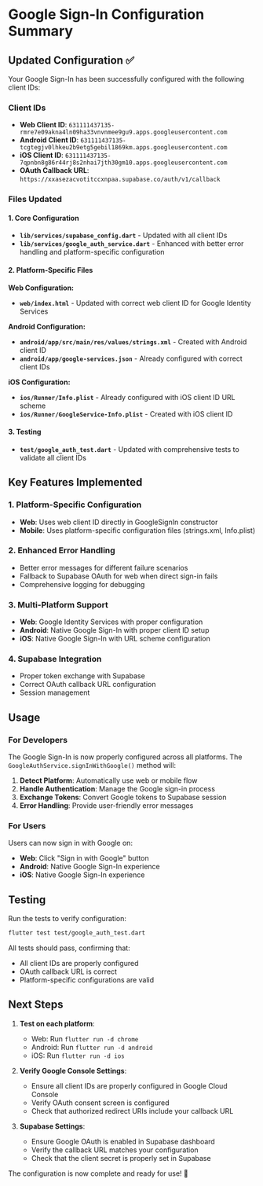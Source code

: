 # Google Sign-In Configuration Summary

## Updated Configuration ✅

Your Google Sign-In has been successfully configured with the following client IDs:

### Client IDs
- **Web Client ID**: `631111437135-rmre7e09akna4ln09ha33vnvnmee9gu9.apps.googleusercontent.com`
- **Android Client ID**: `631111437135-tcgtegjv0lhkeu2b9etg5gebil1869km.apps.googleusercontent.com`
- **iOS Client ID**: `631111437135-7qpnbn8g86r44rj8s2nhai7jth30gm10.apps.googleusercontent.com`
- **OAuth Callback URL**: `https://xxasezacvotitccxnpaa.supabase.co/auth/v1/callback`

### Files Updated

#### 1. Core Configuration
- **`lib/services/supabase_config.dart`** - Updated with all client IDs
- **`lib/services/google_auth_service.dart`** - Enhanced with better error handling and platform-specific configuration

#### 2. Platform-Specific Files

**Web Configuration:**
- **`web/index.html`** - Updated with correct web client ID for Google Identity Services

**Android Configuration:**
- **`android/app/src/main/res/values/strings.xml`** - Created with Android client ID
- **`android/app/google-services.json`** - Already configured with correct client IDs

**iOS Configuration:**
- **`ios/Runner/Info.plist`** - Already configured with iOS client ID URL scheme
- **`ios/Runner/GoogleService-Info.plist`** - Created with iOS client ID

#### 3. Testing
- **`test/google_auth_test.dart`** - Updated with comprehensive tests to validate all client IDs

## Key Features Implemented

### 1. Platform-Specific Configuration
- **Web**: Uses web client ID directly in GoogleSignIn constructor
- **Mobile**: Uses platform-specific configuration files (strings.xml, Info.plist)

### 2. Enhanced Error Handling
- Better error messages for different failure scenarios
- Fallback to Supabase OAuth for web when direct sign-in fails
- Comprehensive logging for debugging

### 3. Multi-Platform Support
- **Web**: Google Identity Services with proper configuration
- **Android**: Native Google Sign-In with proper client ID setup
- **iOS**: Native Google Sign-In with URL scheme configuration

### 4. Supabase Integration
- Proper token exchange with Supabase
- Correct OAuth callback URL configuration
- Session management

## Usage

### For Developers
The Google Sign-In is now properly configured across all platforms. The `GoogleAuthService.signInWithGoogle()` method will:

1. **Detect Platform**: Automatically use web or mobile flow
2. **Handle Authentication**: Manage the Google sign-in process
3. **Exchange Tokens**: Convert Google tokens to Supabase session
4. **Error Handling**: Provide user-friendly error messages

### For Users
Users can now sign in with Google on:
- **Web**: Click "Sign in with Google" button
- **Android**: Native Google Sign-In experience
- **iOS**: Native Google Sign-In experience

## Testing

Run the tests to verify configuration:
```bash
flutter test test/google_auth_test.dart
```

All tests should pass, confirming that:
- All client IDs are properly configured
- OAuth callback URL is correct
- Platform-specific configurations are valid

## Next Steps

1. **Test on each platform**:
   - Web: Run `flutter run -d chrome`
   - Android: Run `flutter run -d android`
   - iOS: Run `flutter run -d ios`

2. **Verify Google Console Settings**:
   - Ensure all client IDs are properly configured in Google Cloud Console
   - Verify OAuth consent screen is configured
   - Check that authorized redirect URIs include your callback URL

3. **Supabase Settings**:
   - Ensure Google OAuth is enabled in Supabase dashboard
   - Verify the callback URL matches your configuration
   - Check that the client secret is properly set in Supabase

The configuration is now complete and ready for use! 🎉
